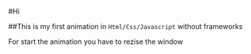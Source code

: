 #Hi

##This is my first animation in `Html/Css/Javascript` without frameworks

For start the animation you have to rezise the window
